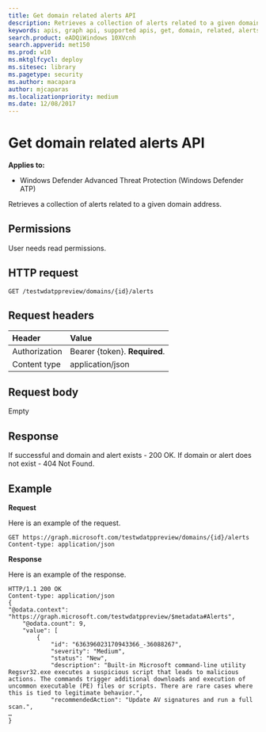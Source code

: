 ```yaml
---
title: Get domain related alerts API
description: Retrieves a collection of alerts related to a given domain address.
keywords: apis, graph api, supported apis, get, domain, related, alerts
search.product: eADQiWindows 10XVcnh
search.appverid: met150
ms.prod: w10
ms.mktglfcycl: deploy
ms.sitesec: library
ms.pagetype: security
ms.author: macapara
author: mjcaparas
ms.localizationpriority: medium
ms.date: 12/08/2017
---
```


# Get domain related alerts API

**Applies to:**

- Windows Defender Advanced Threat Protection (Windows Defender ATP)



Retrieves a collection of alerts related to a given domain address.

## Permissions
User needs read permissions.

## HTTP request
```
GET /testwdatppreview/domains/{id}/alerts
```

## Request headers

Header | Value 
:---|:---
Authorization | Bearer {token}. **Required**.
Content type | application/json


## Request body
Empty

## Response
If successful and domain and alert exists - 200 OK.
If domain or alert does not exist - 404 Not Found.


## Example

**Request**

Here is an example of the request.

```
GET https://graph.microsoft.com/testwdatppreview/domains/{id}/alerts
Content-type: application/json
```

**Response**

Here is an example of the response.


```
HTTP/1.1 200 OK
Content-type: application/json
{    
"@odata.context": "https://graph.microsoft.com/testwdatppreview/$metadata#Alerts",
    "@odata.count": 9,
    "value": [
        {
            "id": "636396023170943366_-36088267",
            "severity": "Medium",
            "status": "New",
            "description": "Built-in Microsoft command-line utility Regsvr32.exe executes a suspicious script that leads to malicious actions. The commands trigger additional downloads and execution of uncommon executable (PE) files or scripts. There are rare cases where this is tied to legitimate behavior.",
            "recommendedAction": "Update AV signatures and run a full scan.",
…
}
```
